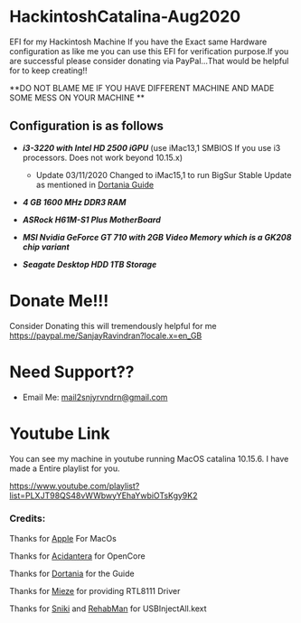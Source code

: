 # HackintoshCatalina-Aug2020
EFI for my Hackintosh Machine
If you have the Exact same Hardware configuration as like me you can use this EFI for verification purpose.If you are successful please consider donating via PayPal...That would be helpful for to keep creating!!

**DO NOT BLAME ME IF YOU HAVE DIFFERENT MACHINE AND MADE SOME MESS ON YOUR MACHINE **

## Configuration is as follows ##

 - ***i3-3220 with Intel HD 2500 iGPU*** (use iMac13,1 SMBIOS If you use i3 processors. Does not work beyond 10.15.x)
   - Update 03/11/2020 Changed to iMac15,1 to run BigSur Stable Update as mentioned in [Dortania Guide](https://dortania.github.io/OpenCore-Install-Guide/config.plist/ivy-bridge.html#platforminfo "Dortania Guide")
 
- ***4 GB 1600 MHz DDR3 RAM***
 
- ***ASRock H61M-S1 Plus MotherBoard***
 
- ***MSI Nvidia GeForce GT 710 with 2GB Video Memory which is a GK208 chip variant***
 
- ***Seagate Desktop HDD 1TB Storage***

 
 # Donate Me!!!
 
Consider Donating this will tremendously helpful for me
https://paypal.me/SanjayRavindran?locale.x=en_GB


# Need Support??

- Email Me: mail2snjyrvndrn@gmail.com

# Youtube Link

You can see my machine in youtube running MacOS catalina 10.15.6. I have made a Entire playlist for you.

https://www.youtube.com/playlist?list=PLXJT98QS48vWWbwyYEhaYwbiOTsKgy9K2


### Credits:

Thanks for [Apple](https://www.apple.com/ "Apple") For MacOs

Thanks for [Acidantera](https://github.com/acidanthera "Acidantera") for OpenCore

Thanks for [Dortania](https://dortania.github.io/OpenCore-Install-Guide/ "Dortania") for the Guide

Thanks for [Mieze](https://github.com/Mieze "Mieze") for providing RTL8111 Driver

Thanks for [Sniki](https://github.com/Sniki "Sniki") and [RehabMan](https://github.com/RehabMan "RehabMan") for USBInjectAll.kext
